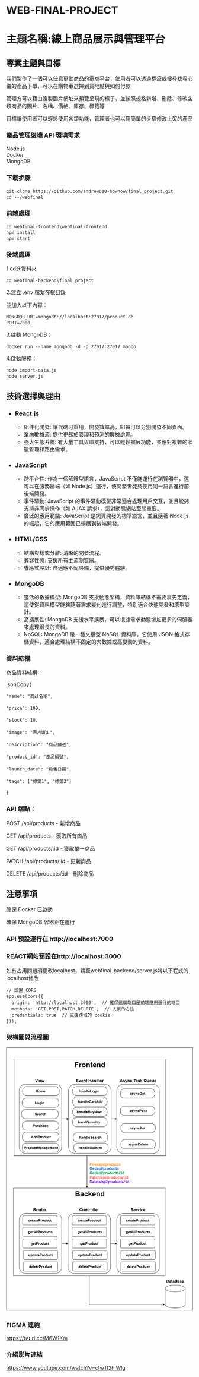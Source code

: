 # WEB-FINAL-PROJECT 
# 主題名稱:線上商品展示與管理平台
## 專案主題與目標
我們製作了一個可以任意更動商品的電商平台，使用者可以透過標籤或搜尋找尋心儀的產品下單，可以在購物車選擇到貨地點與如何付款

管理方可以藉由複製圖片網址來預覽呈現的樣子，並按照規格新增、刪除、修改各類商品的圖片、名稱、價格、庫存、標籤等

目標讓使用者可以輕鬆使用各類功能，管理者也可以用簡單的步驟修改上架的產品

### 產品管理後端 API 環境需求

Node.js  
Docker  
MongoDB  

### 下載步驟
    git clone https://github.com/andrew610-howhow/final_project.git
    cd --/webfinal
    
### 前端處理

    cd webfinal-frontend\webfinal-frontend
    npm install
    npm start

### 後端處理

1.cd進資料夾

    cd webfinal-backend\final_project

2.建立 .env 檔案在根目錄  

並加入以下內容：

    MONGODB_URI=mongodb://localhost:27017/product-db
    PORT=7000

3.啟動 MongoDB：

    docker run --name mongodb -d -p 27017:27017 mongo

4.啟動服務：

    node import-data.js
    node server.js


## 技術選擇與理由

- ### React.js
    - 組件化開發: 讓代碼可重用，開發效率高，組員可以分別開發不同頁面。
    - 單向數據流: 提供更易於管理和預測的數據處理。
    - 強大生態系統: 有大量工具與庫支持，可以輕鬆擴展功能，並應對複雜的狀態管理和路由需求。

- ### JavaScript
    - 跨平台性: 作為一個解釋型語言，JavaScript 不僅能運行在瀏覽器中，還可以在服務器端（如 Node.js）運行，使開發者能夠使用同一語言進行前後端開發。
    - 事件驅動: JavaScript 的事件驅動模型非常適合處理用戶交互，並且能夠支持非同步操作（如 AJAX 請求），這對動態網站至關重要。
    - 廣泛的應用範圍: JavaScript 是網頁開發的標準語言，並且隨著 Node.js 的崛起，它的應用範圍已擴展到後端開發。
      
- ### HTML/CSS  
    - 結構與樣式分離: 清晰的開發流程。
    - 兼容性強: 支援所有主流瀏覽器。
    - 響應式設計: 自適應不同設備，提供優秀體驗。
    
- ### MongoDB
    - 靈活的數據模型: MongoDB 支援動態架構，資料庫結構不需要事先定義，這使得資料模型能夠隨著需求變化進行調整，特別適合快速開發和原型設計。
    - 高擴展性: MongoDB 支援水平擴展，可以根據需求動態增加更多的伺服器來處理增長的資料。
    - NoSQL: MongoDB 是一種文檔型 NoSQL 資料庫，它使用 JSON 格式存儲資料，適合處理結構不固定的大數據或高變動的資料。
  



### 資料結構

商品資料結構：

jsonCopy{

    "name": "商品名稱",
    
    "price": 100,
    
    "stock": 10,
    
    "image": "圖片URL",
    
    "description": "商品描述",
    
    "product_id": "產品編號",
    
    "launch_date": "發售日期",
    
    "tags": ["標籤1", "標籤2"]
    
}

### API 端點：

POST /api/products - 新增商品

GET /api/products - 獲取所有商品

GET /api/products/:id - 獲取單一商品

PATCH /api/products/:id - 更新商品

DELETE /api/products/:id - 刪除商品

## 注意事項

確保 Docker 已啟動

確保 MongoDB 容器正在運行


### API 預設運行在 http://localhost:7000

### REACT網站預設在http://localhost:3000
如有占用問題須更改localhost，請至webfinal-backend/server.js將以下程式的localhost修改


    // 設置 CORS
    app.use(cors({
      origin: 'http://localhost:3000',  // 確保這個端口是前端應用運行的端口
      methods: 'GET,POST,PATCH,DELETE',  // 支援的方法
      credentials: true  // 支援跨域的 cookie
    }));
### 架構圖與流程圖
![Image text](https://github.com/andrew610-howhow/final_project/blob/440095a5c5a04fe8342bb5d1a3d36fde19939f50/Diagram.png)
###
### FIGMA 連結
https://reurl.cc/M6W1Km
### 介紹影片連結
https://www.youtube.com/watch?v=ctwTt2hiWlg
